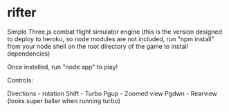 rifter
======

Simple Three.js combat flight simulator engine (this is the version designed to deploy to heroku, so node modules are not included, run "npm install" from your node shell on the root directory of the game to install dependencies)

Once installed, run "node app" to play!

Controls:

Directions - rotation
Shift - Turbo
Pgup - Zoomed view
Pgdwn - Rearview (looks super baller when running turbo)
